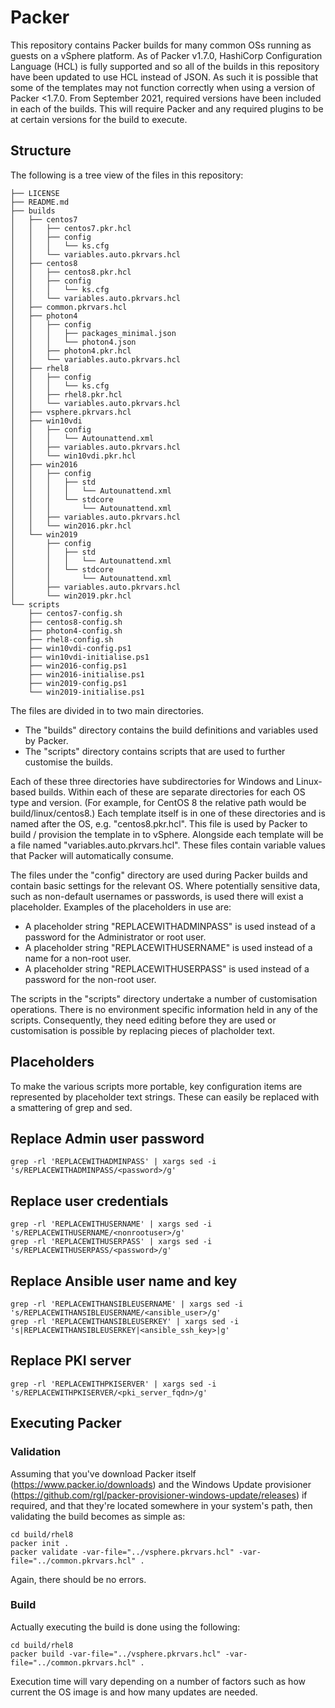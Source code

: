 # Packer
This repository contains Packer builds for many common OSs running as guests on a vSphere platform. As of Packer v1.7.0, HashiCorp Configuration Language (HCL) is fully supported and so all of the builds in this repository have been updated to use HCL instead of JSON. As such it is possible that some of the templates may not function correctly when using a version of Packer <1.7.0.
From September 2021, required versions have been included in each of the builds. This will require Packer and any required plugins to be at certain versions for the build to execute.
## Structure
The following is a tree view of the files in this repository:
```
├── LICENSE
├── README.md
├── builds
│   ├── centos7
│   │   ├── centos7.pkr.hcl
│   │   ├── config
│   │   │   └── ks.cfg
│   │   └── variables.auto.pkrvars.hcl
│   ├── centos8
│   │   ├── centos8.pkr.hcl
│   │   ├── config
│   │   │   └── ks.cfg
│   │   └── variables.auto.pkrvars.hcl
│   ├── common.pkrvars.hcl
│   ├── photon4
│   │   ├── config
│   │   │   ├── packages_minimal.json
│   │   │   └── photon4.json
│   │   ├── photon4.pkr.hcl
│   │   └── variables.auto.pkrvars.hcl
│   ├── rhel8
│   │   ├── config
│   │   │   └── ks.cfg
│   │   ├── rhel8.pkr.hcl
│   │   └── variables.auto.pkrvars.hcl
│   ├── vsphere.pkrvars.hcl
│   ├── win10vdi
│   │   ├── config
│   │   │   └── Autounattend.xml
│   │   ├── variables.auto.pkrvars.hcl
│   │   └── win10vdi.pkr.hcl
│   ├── win2016
│   │   ├── config
│   │   │   ├── std
│   │   │   │   └── Autounattend.xml
│   │   │   └── stdcore
│   │   │       └── Autounattend.xml
│   │   ├── variables.auto.pkrvars.hcl
│   │   └── win2016.pkr.hcl
│   └── win2019
│       ├── config
│       │   ├── std
│       │   │   └── Autounattend.xml
│       │   └── stdcore
│       │       └── Autounattend.xml
│       ├── variables.auto.pkrvars.hcl
│       └── win2019.pkr.hcl
└── scripts
    ├── centos7-config.sh
    ├── centos8-config.sh
    ├── photon4-config.sh
    ├── rhel8-config.sh
    ├── win10vdi-config.ps1
    ├── win10vdi-initialise.ps1
    ├── win2016-config.ps1
    ├── win2016-initialise.ps1
    ├── win2019-config.ps1
    └── win2019-initialise.ps1
```

The files are divided in to two main directories.
* The "builds" directory contains the build definitions and variables used by Packer.
* The "scripts" directory contains scripts that are used to further customise the builds.

Each of these three directories have subdirectories for Windows and Linux-based builds. Within each of these are separate directories for each OS type and version. (For example, for CentOS 8 the relative path would be build/linux/centos8.) Each template itself is in one of these directories and is named after the OS, e.g. "centos8.pkr.hcl". This file is used by Packer to build / provision the template in to vSphere. Alongside each template will be a file named "variables.auto.pkrvars.hcl". These files contain variable values that Packer will automatically consume.

The files under the "config" directory are used during Packer builds and contain basic settings for the relevant OS. Where potentially sensitive data, such as non-default usernames or passwords, is used there will exist a placeholder. Examples of the placeholders in use are:
* A placeholder string "REPLACEWITHADMINPASS" is used instead of a password for the Administrator or root user.
* A placeholder string "REPLACEWITHUSERNAME" is used instead of a name for a non-root user.
* A placeholder string "REPLACEWITHUSERPASS" is used instead of a password for the non-root user.

The scripts in the "scripts" directory undertake a number of customisation operations. There is no environment specific information held in any of the scripts. Consequently, they need editing before they are used or customisation is possible by replacing pieces of placholder text.
## Placeholders
To make the various scripts more portable, key configuration items are represented by placeholder text strings. These can easily be replaced with a smattering of grep and sed.
## Replace Admin user password
```
grep -rl 'REPLACEWITHADMINPASS' | xargs sed -i 's/REPLACEWITHADMINPASS/<password>/g'
```
## Replace user credentials
```
grep -rl 'REPLACEWITHUSERNAME' | xargs sed -i 's/REPLACEWITHUSERNAME/<nonrootuser>/g'
grep -rl 'REPLACEWITHUSERPASS' | xargs sed -i 's/REPLACEWITHUSERPASS/<password>/g'
```
## Replace Ansible user name and key
```
grep -rl 'REPLACEWITHANSIBLEUSERNAME' | xargs sed -i 's/REPLACEWITHANSIBLEUSERNAME/<ansible_user>/g'
grep -rl 'REPLACEWITHANSIBLEUSERKEY' | xargs sed -i 's|REPLACEWITHANSIBLEUSERKEY|<ansible_ssh_key>|g'
```
## Replace PKI server
```
grep -rl 'REPLACEWITHPKISERVER' | xargs sed -i 's/REPLACEWITHPKISERVER/<pki_server_fqdn>/g'
```
## Executing Packer
### Validation
Assuming that you've download Packer itself (https://www.packer.io/downloads) and the Windows Update provisioner (https://github.com/rgl/packer-provisioner-windows-update/releases) if required, and that they're located somewhere in your system's path, then validating the build becomes as simple as:
```
cd build/rhel8
packer init .
packer validate -var-file="../vsphere.pkrvars.hcl" -var-file="../common.pkrvars.hcl" .
```
Again, there should be no errors.

### Build
Actually executing the build is done using the following:
```
cd build/rhel8
packer build -var-file="../vsphere.pkrvars.hcl" -var-file="../common.pkrvars.hcl" .
```
Execution time will vary depending on a number of factors such as how current the OS image is and how many updates are needed.